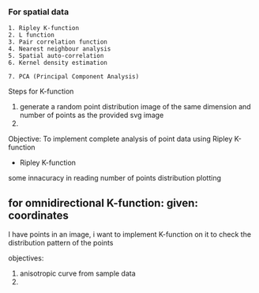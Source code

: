 ### For spatial data
    1. Ripley K-function
    2. L function
    3. Pair correlation function
    4. Nearest neighbour analysis
    5. Spatial auto-correlation
    6. Kernel density estimation

    7. PCA (Principal Component Analysis)


Steps for K-function
1. generate a random point distribution image of the same dimension and number of points as the provided svg image
2. 


Objective:
To implement complete analysis of point data using Ripley K-function

- Ripley K-function 

some innacuracy in reading number of points
distribution plotting




for omnidirectional K-function:
given: coordinates
- 


I have points in an image, i want to implement K-function on it to check the distribution pattern of the points

objectives:
1. anisotropic curve from sample data
2. 